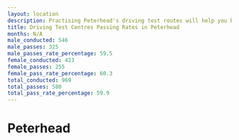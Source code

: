 ```yaml
---
layout: location
description: Practising Peterhead's driving test routes will help you become more confident in your gear-changing abilities.
title: Driving Test Centres Passing Rates in Peterhead
months: N/A
male_conducted: 546
male_passes: 325
male_passes_rate_percentage: 59.5
female_conducted: 423
female_passes: 255
female_pass_rate_percentage: 60.3
total_conducted: 969
total_passes: 580
total_pass_rate_percentage: 59.9
---
```


# Peterhead
